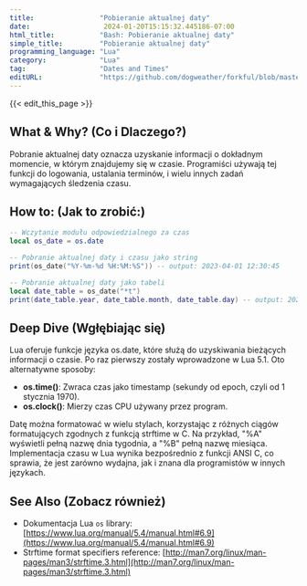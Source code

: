 ```yaml
---
title:                "Pobieranie aktualnej daty"
date:                  2024-01-20T15:15:32.445186-07:00
html_title:           "Bash: Pobieranie aktualnej daty"
simple_title:         "Pobieranie aktualnej daty"
programming_language: "Lua"
category:             "Lua"
tag:                  "Dates and Times"
editURL:              "https://github.com/dogweather/forkful/blob/master/content/pl/lua/getting-the-current-date.md"
---
```


{{< edit_this_page >}}

## What & Why? (Co i Dlaczego?)
Pobranie aktualnej daty oznacza uzyskanie informacji o dokładnym momencie, w którym znajdujemy się w czasie. Programiści używają tej funkcji do logowania, ustalania terminów, i wielu innych zadań wymagających śledzenia czasu.

## How to: (Jak to zrobić:)
```Lua
-- Wczytanie modułu odpowiedzialnego za czas
local os_date = os.date

-- Pobranie aktualnej daty i czasu jako string
print(os_date("%Y-%m-%d %H:%M:%S")) -- output: 2023-04-01 12:30:45

-- Pobranie aktualnej daty jako tabeli
local date_table = os_date("*t")
print(date_table.year, date_table.month, date_table.day) -- output: 2023 4 1
```

## Deep Dive (Wgłębiając się)
Lua oferuje funkcje języka os.date, które służą do uzyskiwania bieżących informacji o czasie. Po raz pierwszy zostały wprowadzone w Lua 5.1. Oto alternatywne sposoby:

- **os.time()**: Zwraca czas jako timestamp (sekundy od epoch, czyli od 1 stycznia 1970).
- **os.clock()**: Mierzy czas CPU używany przez program.

Datę można formatować w wielu stylach, korzystając z różnych ciągów formatujących zgodnych z funkcją strftime w C. Na przykład, "%A" wyświetli pełną nazwę dnia tygodnia, a "%B" pełną nazwę miesiąca. Implementacja czasu w Lua wynika bezpośrednio z funkcji ANSI C, co sprawia, że jest zarówno wydajna, jak i znana dla programistów w innych językach.

## See Also (Zobacz również)
- Dokumentacja Lua `os` library: [https://www.lua.org/manual/5.4/manual.html#6.9](https://www.lua.org/manual/5.4/manual.html#6.9)
- Strftime format specifiers reference: [http://man7.org/linux/man-pages/man3/strftime.3.html](http://man7.org/linux/man-pages/man3/strftime.3.html)
